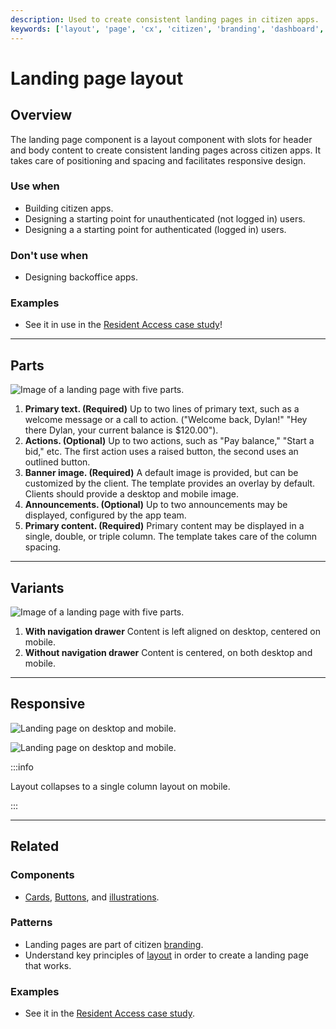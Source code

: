 ```yaml
---
description: Used to create consistent landing pages in citizen apps. 
keywords: ['layout', 'page', 'cx', 'citizen', 'branding', 'dashboard', 'landing page']
---
```


# Landing page layout

<ComponentVisual
  figmaUrl=""
  storybookUrl="https://forge.tylerdev.io/main/?path=/story/components-badge--default" />

## Overview 

The landing page component is a layout component with slots for header and body content to create consistent landing pages across citizen apps. It takes care of positioning and spacing and facilitates responsive design. 

### Use when

- Building citizen apps. 
- Designing a starting point for unauthenticated (not logged in) users.
- Designing a a starting point for authenticated (logged in) users. 

### Don't use when

- Designing backoffice apps. 

### Examples

- See it in use in the [Resident Access case study](/case-studies/resident-access)!

---

## Parts 

<ImageBlock padded={false}>

![Image of a landing page with five parts.](/img/components/landing-page-layout/landing-page-overview.png)

</ImageBlock>

1. **Primary text. (Required)** Up to two lines of primary text, such as a welcome message or a call to action. ("Welcome back, Dylan!" "Hey there Dylan, your current balance is $120.00").
2. **Actions. (Optional)** Up to two actions, such as "Pay balance," "Start a bid," etc. The first action uses a raised button, the second uses an outlined button. 
3. **Banner image. (Required)** A default image is provided, but can be customized by the client. The template provides an overlay by default. Clients should provide a desktop and mobile image. 
4. **Announcements. (Optional)** Up to two announcements may be displayed, configured by the app team. 
5. **Primary content. (Required)** Primary content may be displayed in a single, double, or triple column. The template takes care of the column spacing. 

---

## Variants 

<ImageBlock padded={false}>

![Image of a landing page with five parts.](/img/components/landing-page-layout/variants-1.png)

</ImageBlock>

1. **With navigation drawer** Content is left aligned on desktop, centered on mobile. 
2. **Without navigation drawer** Content is centered, on both desktop and mobile.

---

## Responsive 

<ImageBlock padded={false}>

![Landing page on desktop and mobile.](/img/components/landing-page-layout/responsive-1.png)

</ImageBlock>

<ImageBlock padded={false}>

![Landing page on desktop and mobile.](/img/components/landing-page-layout/responsive-2.png)

</ImageBlock>

:::info

Layout collapses to a single column layout on mobile.

:::

---

## Related 

### Components

- [Cards](/components/cards/card), [Buttons](/components/buttons/button), and [illustrations](/core-components/illustrations/guidance).

### Patterns

- Landing pages are part of citizen [branding](/core-patterns/branding/citizen).
- Understand key principles of [layout](/core-patterns/layout/intro) in order to create a landing page that works.

### Examples

- See it in the [Resident Access case study](/case-studies/resident-access).
